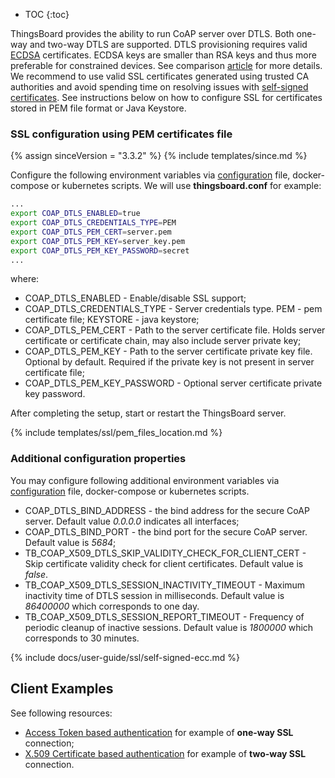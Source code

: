 * TOC
{:toc}

ThingsBoard provides the ability to run CoAP server over DTLS. Both one-way and two-way DTLS are supported.
DTLS provisioning requires valid [ECDSA](https://en.wikipedia.org/wiki/Elliptic_Curve_Digital_Signature_Algorithm) certificates. 
ECDSA keys are smaller than RSA keys and thus more preferable for constrained devices. 
See comparison [article](https://sectigostore.com/blog/ecdsa-vs-rsa-everything-you-need-to-know/) for more details.
We recommend to use valid SSL certificates generated using trusted CA authorities and avoid spending time on resolving issues with [self-signed certificates](#self-signed-certificates-generation).
See instructions below on how to configure SSL for certificates stored in PEM file format or Java Keystore.


### SSL configuration using PEM certificates file

{% assign sinceVersion = "3.3.2" %}
{% include templates/since.md %}

Configure the following environment variables via [configuration](/docs/user-guide/install/{{docsPrefix}}config/) file, docker-compose or kubernetes scripts.
We will use **thingsboard.conf** for example:

```bash
...
export COAP_DTLS_ENABLED=true
export COAP_DTLS_CREDENTIALS_TYPE=PEM
export COAP_DTLS_PEM_CERT=server.pem
export COAP_DTLS_PEM_KEY=server_key.pem
export COAP_DTLS_PEM_KEY_PASSWORD=secret
...
```

where:

* COAP_DTLS_ENABLED - Enable/disable SSL support;
* COAP_DTLS_CREDENTIALS_TYPE -  Server credentials type. PEM - pem certificate file; KEYSTORE - java keystore;
* COAP_DTLS_PEM_CERT - Path to the server certificate file. Holds server certificate or certificate chain, may also include server private key;
* COAP_DTLS_PEM_KEY - Path to the server certificate private key file. Optional by default. Required if the private key is not present in server certificate file;
* COAP_DTLS_PEM_KEY_PASSWORD - Optional server certificate private key password.

After completing the setup, start or restart the ThingsBoard server.

{% include templates/ssl/pem_files_location.md %}


### Additional configuration properties

You may configure following additional environment variables via [configuration](/docs/user-guide/install/{{docsPrefix}}config/) file, docker-compose or kubernetes scripts.

* COAP_DTLS_BIND_ADDRESS - the bind address for the secure CoAP server. Default value *0.0.0.0* indicates all interfaces;
* COAP_DTLS_BIND_PORT - the bind port for the secure CoAP server. Default value is *5684*;
* TB_COAP_X509_DTLS_SKIP_VALIDITY_CHECK_FOR_CLIENT_CERT - Skip certificate validity check for client certificates. Default value is *false*.
* TB_COAP_X509_DTLS_SESSION_INACTIVITY_TIMEOUT - Maximum inactivity time of DTLS session in milliseconds. Default value is *86400000* which corresponds to one day.
* TB_COAP_X509_DTLS_SESSION_REPORT_TIMEOUT - Frequency of periodic cleanup of inactive sessions. Default value is *1800000* which corresponds to 30 minutes.

{% include docs/user-guide/ssl/self-signed-ecc.md %}

## Client Examples

See following resources:

- [Access Token based authentication](/docs/{{docsPrefix}}user-guide/ssl/coap-access-token/) for example of **one-way SSL** connection;
- [X.509 Certificate based authentication](/docs/{{docsPrefix}}user-guide/ssl/coap-x509-certificates/) for example of **two-way SSL** connection.

